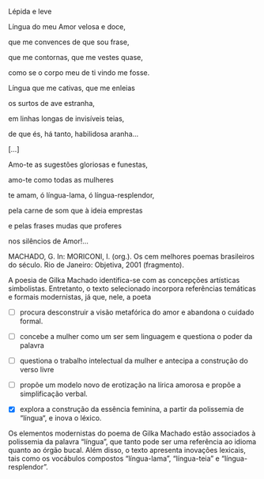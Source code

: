 

Lépida e leve

Língua do meu Amor velosa e doce,

que me convences de que sou frase,

que me contornas, que me vestes quase,

como se o corpo meu de ti vindo me fosse.

Língua que me cativas, que me enleias

os surtos de ave estranha,

em linhas longas de invisíveis teias,

de que és, há tanto, habilidosa aranha…

\[…]

Amo-te as sugestões gloriosas e funestas,

amo-te como todas as mulheres

te amam, ó língua-lama, ó língua-resplendor,

pela carne de som que à ideia emprestas

e pelas frases mudas que proferes

nos silêncios de Amor!…

MACHADO, G. In: MORICONI, I. (org.). Os cem melhores poemas brasileiros do século. Rio de Janeiro: Objetiva, 2001 (fragmento).

A poesia de Gilka Machado identifica-se com as concepções artísticas simbolistas. Entretanto, o texto selecionado incorpora referências temáticas e formais modernistas, já que, nele, a poeta



- [ ] procura desconstruir a visão metafórica do amor e abandona o cuidado formal.
- [ ] concebe a mulher como um ser sem linguagem e questiona o poder da palavra
- [ ] questiona o trabalho intelectual da mulher e antecipa a construção do verso livre
- [ ] propõe um modelo novo de erotização na lírica amorosa e propõe a simplificação verbal.
- [x] explora a construção da essência feminina, a partir da polissemia de “língua“, e inova o léxico.


Os elementos modernistas do poema de Gilka Machado estão associados à polissemia da palavra “língua”, que tanto pode ser uma referência ao idioma quanto ao órgão bucal. Além disso, o texto apresenta inovações lexicais, tais como os vocábulos compostos “língua-lama”, “língua-teia” e “língua-resplendor”.
